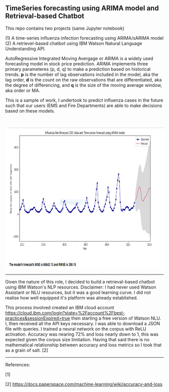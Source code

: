## TimeSeries forecasting using ARIMA model and Retrieval-based Chatbot


This repo contains two projects (same Jupyter notebook)

(1) A time-series influenza infection forecasting using ARIMA/sARIMA model </br>
(2) A retrievel-based chatbot using IBM Watson Natural Language Understanding API. 



AutoRegressive Integrated Moving Avergage or ARIMA is a widely used forecasting model in stock price prediction. ARIMA implements three primary parameteres (p, d, q) to make a prediction based on historical trends. <b>p</b> is the number of lag observations included in the model, aka the lag order, <b>d</b> is the count on the raw observations that are differentiated, aka the degree of differencing, and <b>q</b> is the size of the moving average window, aka order or MA. 

This is a sample of work, I undertook to predict influenza cases in the future such that our users (EMS and Fire Departments) are able to make decisions based on these models. 


<br>
<p align="center">
<img src = "ILI.PNG" "ILI.PNG" width = "900" height = "450">
</p>

______

Given the nature of this role, I decided to build a retrieval-based chatbot using IBM Watson's NLP resources. Disclaimer: I had never used Watson Assistant or NLU resources, but it was a good learning curve. I did not realise how well equipped it's platform was already established. </br>

This process involved created an IBM cloud account https://cloud.ibm.com/login?state=%2Faccount%2Fbest-practices&sessionExpired=true then starting a free version of Watson NLU. I, then received all the API keys necessary. I was able to download a JSON file with queries. I trained a neural network on the corpus with ReLU activation. Accuracy was nearing 72% and loss nearly down to 1, this was expected given the corpus size limitation. Having that said there is no mathematical relationship between accuracy and loss metrics so I took that as a grain of salt. [2]


****

References:

[1] 

[2] https://docs.paperspace.com/machine-learning/wiki/accuracy-and-loss
